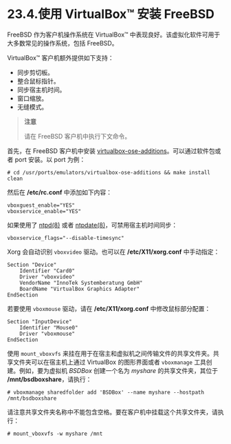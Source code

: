 # 23.4.使用 VirtualBox™ 安装 FreeBSD

FreeBSD 作为客户机操作系统在 VirtualBox™ 中表现良好。该虚拟化软件可用于大多数常见的操作系统，包括 FreeBSD。

VirtualBox™ 客户机额外提供如下支持：

- 同步剪切板。
- 整合鼠标指针。
- 同步宿主机时间。
- 窗口缩放。
- 无缝模式。

> **注意**
>
> 请在 FreeBSD 客户机中执行下文命令。

首先，在 FreeBSD 客户机中安装 [virtualbox-ose-additions](https://cgit.freebsd.org/ports/tree/emulators/virtualbox-ose-additions/pkg-descr)。可以通过软件包或者 port 安装。以 port 为例：

```
# cd /usr/ports/emulators/virtualbox-ose-additions && make install clean
```

然后在 **/etc/rc.conf** 中添加如下内容：

```
vboxguest_enable="YES"
vboxservice_enable="YES"
```

如果使用了 [ntpd(8)](https://www.freebsd.org/cgi/man.cgi?query=ntpd&sektion=8&format=html) 或者 [ntpdate(8)](https://www.freebsd.org/cgi/man.cgi?query=ntpdate&sektion=8&format=html)，可禁用宿主机时间同步：

```
vboxservice_flags="--disable-timesync"
```

Xorg 会自动识别 `vboxvideo` 驱动。也可以在 **/etc/X11/xorg.conf** 中手动指定：

```
Section "Device"
	Identifier "Card0"
	Driver "vboxvideo"
	VendorName "InnoTek Systemberatung GmbH"
	BoardName "VirtualBox Graphics Adapter"
EndSection
```

若要使用 `vboxmouse` 驱动，请在 **/etc/X11/xorg.conf** 中修改鼠标部分配置：

```
Section "InputDevice"
	Identifier "Mouse0"
	Driver "vboxmouse"
EndSection
```

使用 `mount_vboxvfs` 来挂在用于在宿主和虚拟机之间传输文件的共享文件夹。共享文件夹可以在宿主机上通过 VirtualBox 的图形界面或者 `vboxmanage` 工具创建。例如，要为虚拟机 _BSDBox_ 创建一个名为 _myshare_ 的共享文件夹，其位于 **/mnt/bsdboxshare**，请执行：

```
# vboxmanage sharedfolder add 'BSDBox' --name myshare --hostpath /mnt/bsdboxshare
```

请注意共享文件夹名称中不能包含空格。要在客户机中挂载这个共享文件夹，请执行：

```
# mount_vboxvfs -w myshare /mnt
```